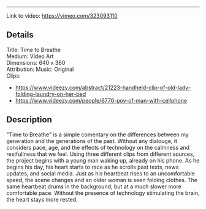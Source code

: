 -----

Link to video: https://vimeo.com/323093110

## Details

Title: Time to Breathe <br>
Medium: Video Art<br>
Dimensions: 640 x 360 <br>
Attribution: Music: Original<br>
Clips:
* https://www.videezy.com/abstract/21223-handheld-clip-of-old-lady-folding-laundry-on-her-bed<br>
* https://www.videezy.com/people/6770-pov-of-man-with-cellphone <br>
## Description

"Time to Breathe" is a simple comentary on the differences between my generation and the generations of the past. Without any dialouge, it considers pace, age, and the effects of technology on the calmness and restfullness that we feel. Using three different clips from different sources, the project begins with a young man waking up, already on his phone. As he begins his day, his heart starts to race as he scrolls past texts, news updates, and social media. Just as his heartbeat rises to an uncomfortable speed, the scene changes and an older woman is seen folding clothes. The same heartbeat drums in the background, but at a much slower more comfortable pace. Without the presence of technology stimulating the brain, the heart stays more rested.<br>
